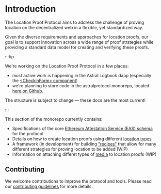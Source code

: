 # Introduction

The Location Proof Protocol aims to address the challenge of proving location on the decentralized web in a flexible, yet standardized way.

Given the diverse requirements and approaches for location proofs, our goal is to support innovation across a wide range of proof strategies
while providing a standard data model for creating and verifying these proofs.

:::tip

We're working on the Location Proof Protocol in a few places:

- most active work is happening in the Astral Logbook dapp (especially the
  [&lt;CheckinForm&gt; component](https://github.com/AstralProtocol/logbook/blob/83807d8e79fdac8c990dcb168d72b4bfd9a9607c/packages/nextjs/components/CheckinForm.tsx#L57))
- we're planning to store code in the astralprotocol monorepo, located
  [here on Github](https://github.com/AstralProtocol/astralprotocol/tree/main/src/contracts).

The structure is subject to change — these docs are the most current!

:::

This section of the monorepo currently contains:

- Specifications of the core [Ethereum Attestation Service (EAS) schema](./eas-schema.md) for the protocol
- Details on how to create location proofs using different [location types](./location-types.md)
- A framework (in development) for building ["recipes"](./strategies-recipes.md) that allow for many different strategies for proving
  location to be added (WIP)
- Information on attaching differet types of [media](./media-types.md) to location proofs (WIP)

## Contributing

We welcome contributions to improve the protocol and tools. Please read our
[contributing guidelines](https://github.com/AstralProtocol/astralprotocol/wiki/Contributing-guidelines) for more details.
